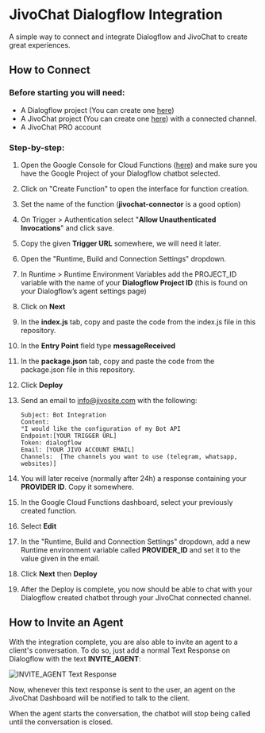 # JivoChat Dialogflow Integration  
A simple way to connect and integrate Dialogflow and JivoChat to create great experiences.

## How to Connect

### Before starting you will need:
 - A Dialogflow project (You can create one [here](https://dialogflow.cloud.google.com/))
 - A JivoChat project  (You can create one [here](https://www.jivochat.com.br/?partner_id=34947)) with a connected channel.
 - A JivoChat PRO account

### Step-by-step:

1. Open the Google Console for Cloud Functions ([here](https://console.cloud.google.com/functions)) and make sure you have the Google Project of your Dialogflow chatbot selected.

2. Click on "Create Function" to open the interface for function creation.

3. Set the name of the function (**jivochat-connector** is a good option)

4. On Trigger > Authentication select "**Allow Unauthenticated Invocations**" and click save.
5. Copy the given **Trigger URL** somewhere, we will need it later.

6. Open the "Runtime, Build and Connection Settings" dropdown.

7.  In Runtime > Runtime Environment Variables add the PROJECT_ID variable with the name of your **Dialogflow Project ID** (this is found on your Dialogflow’s agent settings page)
8. Click on **Next**
9. In the **index.js** tab, copy and paste the code from the index.js file in this repository.
10. In the **Entry Point** field type **messageReceived**
11. In the **package.json** tab, copy and paste the code from the package.json file in this repository.
12. Click **Deploy**
13. Send an email to info@jivosite.com with the following:
		
		Subject: Bot Integration
		Content:
		"I would like the configuration of my Bot API
		Endpoint:[YOUR TRIGGER URL]
		Token: dialogflow  
		Email: [YOUR JIVO ACCOUNT EMAIL]
		Channels:  [The channels you want to use (telegram, whatsapp, websites)]
14. You will later receive (normally after 24h) a response containing your **PROVIDER ID**. Copy it somewhere.
15. In the Google Cloud Functions dashboard, select your previously created function.
16. Select **Edit**
17. In the "Runtime, Build and Connection Settings" dropdown, add a new Runtime environment variable called **PROVIDER_ID** and set it to the value given in the email.
18. Click **Next** then **Deploy**
19. After the Deploy is complete, you now should be able to chat with your Dialogflow created chatbot through your JivoChat connected channel.


## How to Invite an Agent

With the integration complete, you are also able to invite an agent to a client's conversation. To do so, just add a normal Text Response on Dialogflow with the text **INVITE_AGENT**:

![INVITE_AGENT Text Response](https://i.imgur.com/1jW9x9h.png)

Now, whenever this text response is sent to the user, an agent on the JivoChat Dashboard will be notified to talk to the client.

When the agent starts the conversation, the chatbot will stop being called until the conversation is closed.
